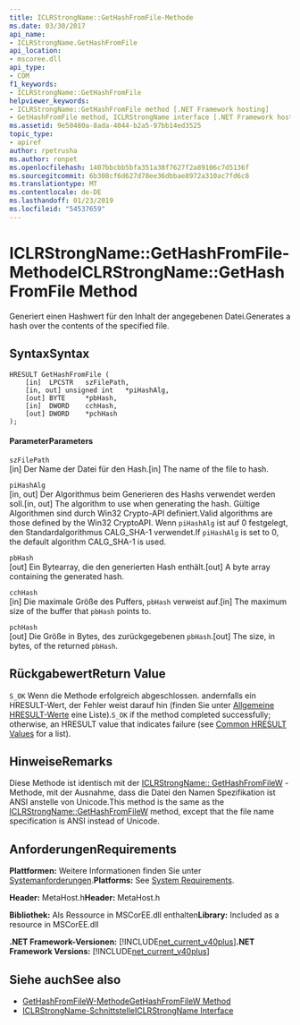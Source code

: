 ```yaml
---
title: ICLRStrongName::GetHashFromFile-Methode
ms.date: 03/30/2017
api_name:
- ICLRStrongName.GetHashFromFile
api_location:
- mscoree.dll
api_type:
- COM
f1_keywords:
- ICLRStrongName::GetHashFromFile
helpviewer_keywords:
- ICLRStrongName::GetHashFromFile method [.NET Framework hosting]
- GetHashFromFile method, ICLRStrongName interface [.NET Framework hosting]
ms.assetid: 9e50480a-8ada-4044-b2a5-97bb14ed3525
topic_type:
- apiref
author: rpetrusha
ms.author: ronpet
ms.openlocfilehash: 1407bbcbb5bfa351a38f7627f2a89106c7d5136f
ms.sourcegitcommit: 6b308cf6d627d78ee36dbbae8972a310ac7fd6c8
ms.translationtype: MT
ms.contentlocale: de-DE
ms.lasthandoff: 01/23/2019
ms.locfileid: "54537659"
---
```

# <a name="iclrstrongnamegethashfromfile-method"></a><span data-ttu-id="9957d-102">ICLRStrongName::GetHashFromFile-Methode</span><span class="sxs-lookup"><span data-stu-id="9957d-102">ICLRStrongName::GetHashFromFile Method</span></span>
<span data-ttu-id="9957d-103">Generiert einen Hashwert für den Inhalt der angegebenen Datei.</span><span class="sxs-lookup"><span data-stu-id="9957d-103">Generates a hash over the contents of the specified file.</span></span>  
  
## <a name="syntax"></a><span data-ttu-id="9957d-104">Syntax</span><span class="sxs-lookup"><span data-stu-id="9957d-104">Syntax</span></span>  
  
```  
HRESULT GetHashFromFile (  
    [in]  LPCSTR   szFilePath,  
    [in, out] unsigned int   *piHashAlg,   
    [out] BYTE     *pbHash,      
    [in]  DWORD    cchHash,      
    [out] DWORD    *pchHash  
);  
```  
  
#### <a name="parameters"></a><span data-ttu-id="9957d-105">Parameter</span><span class="sxs-lookup"><span data-stu-id="9957d-105">Parameters</span></span>  
 `szFilePath`  
 <span data-ttu-id="9957d-106">[in] Der Name der Datei für den Hash.</span><span class="sxs-lookup"><span data-stu-id="9957d-106">[in] The name of the file to hash.</span></span>  
  
 `piHashAlg`  
 <span data-ttu-id="9957d-107">[in, out] Der Algorithmus beim Generieren des Hashs verwendet werden soll.</span><span class="sxs-lookup"><span data-stu-id="9957d-107">[in, out] The algorithm to use when generating the hash.</span></span> <span data-ttu-id="9957d-108">Gültige Algorithmen sind durch Win32 Crypto-API definiert.</span><span class="sxs-lookup"><span data-stu-id="9957d-108">Valid algorithms are those defined by the Win32 CryptoAPI.</span></span> <span data-ttu-id="9957d-109">Wenn `piHashAlg` ist auf 0 festgelegt, den Standardalgorithmus CALG_SHA-1 verwendet.</span><span class="sxs-lookup"><span data-stu-id="9957d-109">If `piHashAlg` is set to 0, the default algorithm CALG_SHA-1 is used.</span></span>  
  
 `pbHash`  
 <span data-ttu-id="9957d-110">[out] Ein Bytearray, die den generierten Hash enthält.</span><span class="sxs-lookup"><span data-stu-id="9957d-110">[out] A byte array containing the generated hash.</span></span>  
  
 `cchHash`  
 <span data-ttu-id="9957d-111">[in] Die maximale Größe des Puffers, `pbHash` verweist auf.</span><span class="sxs-lookup"><span data-stu-id="9957d-111">[in] The maximum size of the buffer that `pbHash` points to.</span></span>  
  
 `pchHash`  
 <span data-ttu-id="9957d-112">[out] Die Größe in Bytes, des zurückgegebenen `pbHash`.</span><span class="sxs-lookup"><span data-stu-id="9957d-112">[out] The size, in bytes, of the returned `pbHash`.</span></span>  
  
## <a name="return-value"></a><span data-ttu-id="9957d-113">Rückgabewert</span><span class="sxs-lookup"><span data-stu-id="9957d-113">Return Value</span></span>  
 <span data-ttu-id="9957d-114">`S_OK` Wenn die Methode erfolgreich abgeschlossen. andernfalls ein HRESULT-Wert, der Fehler weist darauf hin (finden Sie unter [Allgemeine HRESULT-Werte](https://go.microsoft.com/fwlink/?LinkId=213878) eine Liste).</span><span class="sxs-lookup"><span data-stu-id="9957d-114">`S_OK` if the method completed successfully; otherwise, an HRESULT value that indicates failure (see [Common HRESULT Values](https://go.microsoft.com/fwlink/?LinkId=213878) for a list).</span></span>  
  
## <a name="remarks"></a><span data-ttu-id="9957d-115">Hinweise</span><span class="sxs-lookup"><span data-stu-id="9957d-115">Remarks</span></span>  
 <span data-ttu-id="9957d-116">Diese Methode ist identisch mit der [ICLRStrongName:: GetHashFromFileW](../../../../docs/framework/unmanaged-api/hosting/iclrstrongname-gethashfromfilew-method.md) -Methode, mit der Ausnahme, dass die Datei den Namen Spezifikation ist ANSI anstelle von Unicode.</span><span class="sxs-lookup"><span data-stu-id="9957d-116">This method is the same as the [ICLRStrongName::GetHashFromFileW](../../../../docs/framework/unmanaged-api/hosting/iclrstrongname-gethashfromfilew-method.md) method, except that the file name specification is ANSI instead of Unicode.</span></span>  
  
## <a name="requirements"></a><span data-ttu-id="9957d-117">Anforderungen</span><span class="sxs-lookup"><span data-stu-id="9957d-117">Requirements</span></span>  
 <span data-ttu-id="9957d-118">**Plattformen:** Weitere Informationen finden Sie unter [Systemanforderungen](../../../../docs/framework/get-started/system-requirements.md).</span><span class="sxs-lookup"><span data-stu-id="9957d-118">**Platforms:** See [System Requirements](../../../../docs/framework/get-started/system-requirements.md).</span></span>  
  
 <span data-ttu-id="9957d-119">**Header:** MetaHost.h</span><span class="sxs-lookup"><span data-stu-id="9957d-119">**Header:** MetaHost.h</span></span>  
  
 <span data-ttu-id="9957d-120">**Bibliothek:** Als Ressource in MSCorEE.dll enthalten</span><span class="sxs-lookup"><span data-stu-id="9957d-120">**Library:** Included as a resource in MSCorEE.dll</span></span>  
  
 <span data-ttu-id="9957d-121">**.NET Framework-Versionen:** [!INCLUDE[net_current_v40plus](../../../../includes/net-current-v40plus-md.md)]</span><span class="sxs-lookup"><span data-stu-id="9957d-121">**.NET Framework Versions:** [!INCLUDE[net_current_v40plus](../../../../includes/net-current-v40plus-md.md)]</span></span>  
  
## <a name="see-also"></a><span data-ttu-id="9957d-122">Siehe auch</span><span class="sxs-lookup"><span data-stu-id="9957d-122">See also</span></span>
- [<span data-ttu-id="9957d-123">GetHashFromFileW-Methode</span><span class="sxs-lookup"><span data-stu-id="9957d-123">GetHashFromFileW Method</span></span>](../../../../docs/framework/unmanaged-api/hosting/iclrstrongname-gethashfromfilew-method.md)
- [<span data-ttu-id="9957d-124">ICLRStrongName-Schnittstelle</span><span class="sxs-lookup"><span data-stu-id="9957d-124">ICLRStrongName Interface</span></span>](../../../../docs/framework/unmanaged-api/hosting/iclrstrongname-interface.md)
